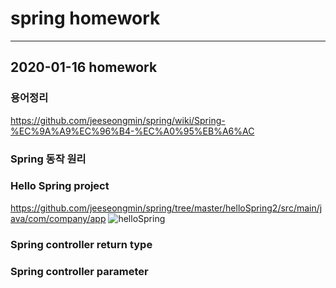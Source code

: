 # spring homework
------------------------
## 2020-01-16 homework

### 용어정리
https://github.com/jeeseongmin/spring/wiki/Spring-%EC%9A%A9%EC%96%B4-%EC%A0%95%EB%A6%AC

### Spring 동작 원리



### Hello Spring project
https://github.com/jeeseongmin/spring/tree/master/helloSpring2/src/main/java/com/company/app
![helloSpring](https://user-images.githubusercontent.com/47960777/72499422-24537600-3875-11ea-8ccc-8e4e97d4f631.png)

### Spring controller return type


### Spring controller parameter
